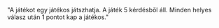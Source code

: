 "A játékot egy játékos játszhatja. A játék 5 kérdésből áll. Minden helyes válasz után 1 pontot kap a játékos." 
